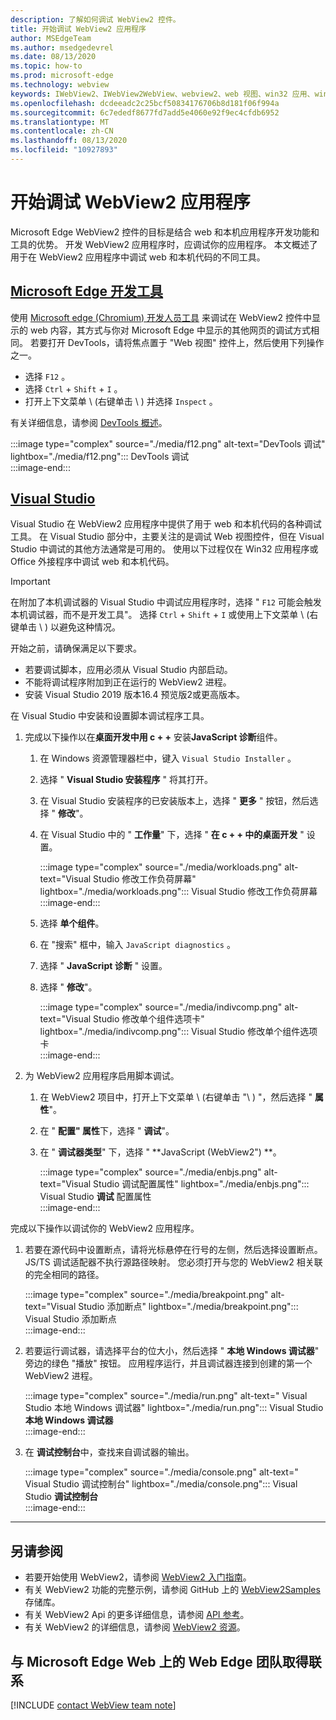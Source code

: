 ```yaml
---
description: 了解如何调试 WebView2 控件。
title: 开始调试 WebView2 应用程序
author: MSEdgeTeam
ms.author: msedgedevrel
ms.date: 08/13/2020
ms.topic: how-to
ms.prod: microsoft-edge
ms.technology: webview
keywords: IWebView2、IWebView2WebView、webview2、web 视图、win32 应用、win32、edge、ICoreWebView2、ICoreWebView2Host、浏览器控件、边缘 html
ms.openlocfilehash: dcdeeadc2c25bcf50834176706b8d181f06f994a
ms.sourcegitcommit: 6c7ededf8677fd7add5e4060e92f9ec4cfdb6952
ms.translationtype: MT
ms.contentlocale: zh-CN
ms.lasthandoff: 08/13/2020
ms.locfileid: "10927893"
---
```

# 开始调试 WebView2 应用程序  

Microsoft Edge WebView2 控件的目标是结合 web 和本机应用程序开发功能和工具的优势。  开发 WebView2 应用程序时，应调试你的应用程序。  本文概述了用于在 WebView2 应用程序中调试 web 和本机代码的不同工具。  

## [Microsoft Edge 开发工具](#tab/devtools)  

使用 [Microsoft edge (Chromium) 开发人员工具][DevtoolsGuideChromiumMain] 来调试在 WebView2 控件中显示的 web 内容，其方式与你对 Microsoft Edge 中显示的其他网页的调试方式相同。  若要打开 DevTools，请将焦点置于 "Web 视图" 控件上，然后使用下列操作之一。  

*   选择 `F12` 。  
*   选择 `Ctrl` + `Shift` + `I` 。  
*   打开上下文菜单 \ (右键单击 \ ) 并选择 `Inspect` 。  

有关详细信息，请参阅 [DevTools 概述][DevtoolsGuideChromiumMain]。  

:::image type="complex" source="./media/f12.png" alt-text="DevTools 调试" lightbox="./media/f12.png":::
   DevTools 调试  
:::image-end:::  

## [Visual Studio](#tab/visualstudio)  

Visual Studio 在 WebView2 应用程序中提供了用于 web 和本机代码的各种调试工具。  在 Visual Studio 部分中，主要关注的是调试 Web 视图控件，但在 Visual Studio 中调试的其他方法通常是可用的。  使用以下过程仅在 Win32 应用程序或 Office 外接程序中调试 web 和本机代码。  

> [!IMPORTANT]
> 在附加了本机调试器的 Visual Studio 中调试应用程序时，选择 " `F12` 可能会触发本机调试器，而不是开发工具"。  选择 `Ctrl` + `Shift` + `I` 或使用上下文菜单 \ (右键单击 \ ) 以避免这种情况。  

开始之前，请确保满足以下要求。  

*   若要调试脚本，应用必须从 Visual Studio 内部启动。  
*   不能将调试程序附加到正在运行的 WebView2 进程。  
*   安装 Visual Studio 2019 版本16.4 预览版2或更高版本。  

在 Visual Studio 中安装和设置脚本调试程序工具。  

1.  完成以下操作以在**桌面开发中用 c + +** 安装**JavaScript 诊断**组件。  

    1. 在 Windows 资源管理器栏中，键入 `Visual Studio Installer` 。  
    1. 选择 " **Visual Studio 安装程序** " 将其打开。  
    1. 在 Visual Studio 安装程序的已安装版本上，选择 " **更多** " 按钮，然后选择 " **修改**"。  
    1. 在 Visual Studio 中的 " **工作量**" 下，选择 " **在 c + + 中的桌面开发** " 设置。  
        
        :::image type="complex" source="./media/workloads.png" alt-text="Visual Studio 修改工作负荷屏幕" lightbox="./media/workloads.png":::
            Visual Studio 修改工作负荷屏幕 :::image-end:::  
        
    1.  选择 **单个组件**。  
    1.  在 "搜索" 框中，输入 `JavaScript diagnostics` 。  
    1.  选择 " **JavaScript 诊断** " 设置。  
    1.  选择 " **修改**"。 
        
        :::image type="complex" source="./media/indivcomp.png" alt-text="Visual Studio 修改单个组件选项卡" lightbox="./media/indivcomp.png":::
           Visual Studio 修改单个组件选项卡  
        :::image-end:::  
        
1.  为 WebView2 应用程序启用脚本调试。  
    1.  在 WebView2 项目中，打开上下文菜单 \ (右键单击 "\ ) "，然后选择 " **属性**"。  
    1.  在 " **配置" 属性**下，选择 " **调试**"。  
    1.  在 " **调试器类型**" 下，选择 " **JavaScript (WebView2") **。  
        
        :::image type="complex" source="./media/enbjs.png" alt-text="Visual Studio 调试配置属性" lightbox="./media/enbjs.png":::
           Visual Studio **调试** 配置属性  
        :::image-end:::  
        
完成以下操作以调试你的 WebView2 应用程序。  

1.  若要在源代码中设置断点，请将光标悬停在行号的左侧，然后选择设置断点。  JS/TS 调试适配器不执行源路径映射。  您必须打开与您的 WebView2 相关联的完全相同的路径。  
    
    :::image type="complex" source="./media/breakpoint.png" alt-text="Visual Studio 添加断点" lightbox="./media/breakpoint.png"::: 
       Visual Studio 添加断点  
    :::image-end:::  
    
1.  若要运行调试器，请选择平台的位大小，然后选择 " **本地 Windows 调试器**" 旁边的绿色 "播放" 按钮。  应用程序运行，并且调试器连接到创建的第一个 WebView2 进程。  
    
    :::image type="complex" source="./media/run.png" alt-text=" Visual Studio 本地 Windows 调试器" lightbox="./media/run.png"::: 
       Visual Studio **本地 Windows 调试器**  
    :::image-end:::  
    
1.  在 **调试控制台**中，查找来自调试器的输出。  
    
    :::image type="complex" source="./media/console.png" alt-text=" Visual Studio 调试控制台" lightbox="./media/console.png"::: 
       Visual Studio **调试控制台**  
    :::image-end:::  
    
* * *  

## 另请参阅  

*   若要开始使用 WebView2，请参阅 [WebView2 入门指南][Webview2MainGettingStarted]。  
*   有关 WebView2 功能的完整示例，请参阅 GitHub 上的 [WebView2Samples][GithubMicrosoftedgeWebview2samples] 存储库。
*   有关 WebView2 Api 的更多详细信息，请参阅 [API 参考][Webview2ApiReference]。
*   有关 WebView2 的详细信息，请参阅 [WebView2 资源][Webview2MainNextSteps]。

## 与 Microsoft Edge Web 上的 Web Edge 团队取得联系  

[!INCLUDE [contact WebView team note](../includes/contact-webview-team-note.md)]  

<!-- links -->  

[DevtoolsGuideChromiumMain]: ../../devtools-guide-chromium.md "Microsoft Edge (Chromium) 开发人员工具"  

[Webview2ReferenceDotnet09515MicrosoftWebWebview2CoreCorewebview2environmentoptionsAdditionalbrowserarguments]: ../reference/dotnet/0-9-515/microsoft-web-webview2-core-corewebview2environmentoptions.md#additionalbrowserarguments "AdditionalBrowserArguments-0.9.515-WebView2 for CoreWebView2EnvironmentOptions 类 |Microsoft 文档"  
[Webview2ReferenceWin3209538Webview2IdlParameters]: ../reference/win32/0-9-538/webview2-idl.md#createcorewebview2environment  "CreateCoreWebView2Environment-Globals |Microsoft 文档"  
[Webview2ApiReference]: ../webview2-api-reference.md "Microsoft Edge WebView2 API 参考 |Microsoft 文档"  
[Webview2MainNextSteps]: ../index.md#next-steps "后续步骤-Microsoft Edge WebView2 简介 (预览) |Microsoft 文档"  
[Webview2MainGettingStarted]: ../index.md#getting-started "入门-Microsoft Edge WebView2 简介 (预览版) |Microsoft 文档"  

[GithubMicrosoftedgeWebviewfeedbackMain]: https://github.com/MicrosoftEdge/WebViewFeedback "Web 视图反馈-MicrosoftEdge/WebViewFeedback |GitHub"  
[GithubMicrosoftedgeWebview2samples]: https://github.com/MicrosoftEdge/WebView2Samples "WebView2 示例-MicrosoftEdge/WebView2Samples |GitHub"  

[GithubMicrosoftVscodeJSDebugWhatsNew]: https://github.com/microsoft/vscode-js-debug#whats-new "新增功能-适用于 Visual Studio 代码的 JavaScript 调试程序-microsoft/vscode-debug |GitHub"  

[GithubMicrosoftVscodeEdgeDebug2ReadmeChromiumWebviewApplications]: https://github.com/microsoft/vscode-edge-debug2/blob/master/README.md#microsoft-edge-chromium-webview-applications "Microsoft Edge (Chromium) Web 视图应用程序-Visual Studio 代码-Microsoft Edge 的调试器-microsoft/vscode-debug2 |GitHub"  
